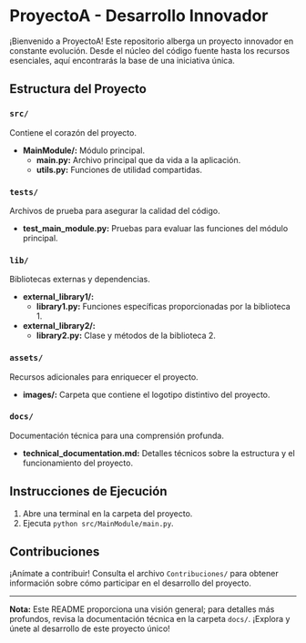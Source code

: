 # ProyectoA - Desarrollo Innovador

¡Bienvenido a ProyectoA! Este repositorio alberga un proyecto innovador en constante evolución. Desde el núcleo del código fuente hasta los recursos esenciales, aquí encontrarás la base de una iniciativa única.

## Estructura del Proyecto

### `src/`

Contiene el corazón del proyecto.

- **MainModule/:** Módulo principal.
  - **main.py:** Archivo principal que da vida a la aplicación.
  - **utils.py:** Funciones de utilidad compartidas.

### `tests/`

Archivos de prueba para asegurar la calidad del código.

- **test_main_module.py:** Pruebas para evaluar las funciones del módulo principal.

### `lib/`

Bibliotecas externas y dependencias.

- **external_library1/:**
  - **library1.py:** Funciones específicas proporcionadas por la biblioteca 1.
- **external_library2/:**
  - **library2.py:** Clase y métodos de la biblioteca 2.

### `assets/`

Recursos adicionales para enriquecer el proyecto.

- **images/:** Carpeta que contiene el logotipo distintivo del proyecto.

### `docs/`

Documentación técnica para una comprensión profunda.

- **technical_documentation.md:** Detalles técnicos sobre la estructura y el funcionamiento del proyecto.

## Instrucciones de Ejecución

1. Abre una terminal en la carpeta del proyecto.
2. Ejecuta `python src/MainModule/main.py`.

## Contribuciones

¡Anímate a contribuir! Consulta el archivo `Contribuciones/` para obtener información sobre cómo participar en el desarrollo del proyecto.

---

**Nota:** Este README proporciona una visión general; para detalles más profundos, revisa la documentación técnica en la carpeta `docs/`. ¡Explora y únete al desarrollo de este proyecto único!